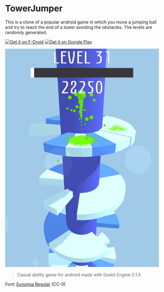 # TowerJumper

This is a clone of a popular android game in which you move a jumping ball and try to reach the end of a tower avoiding the obstacles. The levels are randomly generated.

[<img src="https://f-droid.org/badge/get-it-on.png"
     alt="Get it on F-Droid"
     height="90">](https://f-droid.org/packages/org.pipoypipagames.towerjumper/)
[<img src="https://play.google.com/intl/en_us/badges/images/generic/en-play-badge.png"
     alt="Get it on Google Play"
     height="90">](https://play.google.com/store/apps/details?id=org.pipoypipagames.towerjumper)

![](Pictures/img1.png)

> Casual ability game for android made with Godot Engine 2.1.5


Font: [Eunomia Regular](https://www.google.com/search?hl=es&q=eunomia%20regular) (CC-0)
